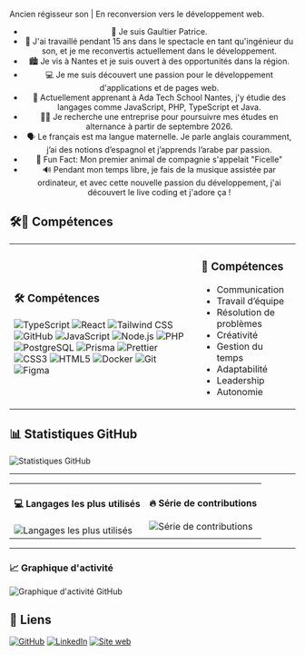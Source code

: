 Ancien régisseur son | En reconversion vers le développement web.
 <ul align="center">
    <li>👋 Je suis Gaultier Patrice.</li>
    <li>🎤 J'ai travaillé pendant 15 ans dans le spectacle en tant qu'ingénieur du son, et je me reconvertis actuellement dans le développement.</li>
    <li>🏙 Je vis à Nantes et je suis ouvert à des opportunités dans la région.</li>
    <li>💻 Je me suis découvert une passion pour le développement d'applications et de pages web.</li>
    <li>🌱 Actuellement apprenant à Ada Tech School Nantes, j'y étudie des langages comme JavaScript, PHP, TypeScript et Java.</li>
    <li>🕵️‍♂️ Je recherche une entreprise pour poursuivre mes études en alternance à partir de septembre 2026.</li>
    <li>🗣 Le français est ma langue maternelle. Je parle anglais couramment, j’ai des notions d’espagnol et j’apprends l’arabe par passion.</li>
    <li>🐶 Fun Fact: Mon premier animal de compagnie s'appelait "Ficelle"</li>
    <li>🔊 Pendant mon temps libre, je fais de la musique assistée par ordinateur, et avec cette nouvelle passion du développement, j'ai découvert le live coding et j'adore ça !</li>
</ul>

## 🛠️🤝 Compétences

<table><tr>
<td>
<h3>🛠️ Compétences</h3>
<div>
<img alt="TypeScript" src="https://img.shields.io/badge/TypeScript-3178C6?style=flat&logo=typescript&logoColor=white" />
<img alt="React" src="https://img.shields.io/badge/React-61DAFB?style=flat&logo=react&logoColor=white" />
<img alt="Tailwind CSS" src="https://img.shields.io/badge/Tailwind%20CSS-38B2AC?style=flat&logo=tailwindcss&logoColor=white" />
<img alt="GitHub" src="https://img.shields.io/badge/GitHub-181717?style=flat&logo=github&logoColor=white" />
<img alt="JavaScript" src="https://img.shields.io/badge/JavaScript-F7DF1E?style=flat&logo=javascript&logoColor=white" />
<img alt="Node.js" src="https://img.shields.io/badge/Node.js-339933?style=flat&logo=nodedotjs&logoColor=white" />
<img alt="PHP" src="https://img.shields.io/badge/PHP-777BB4?style=flat&logo=php&logoColor=white" />
<img alt="PostgreSQL" src="https://img.shields.io/badge/PostgreSQL-4169E1?style=flat&logo=postgresql&logoColor=white" />
<img alt="Prisma" src="https://img.shields.io/badge/Prisma-2D3748?style=flat&logo=prisma&logoColor=white" />
<img alt="Prettier" src="https://img.shields.io/badge/Prettier-F7B93E?style=flat&logo=prettier&logoColor=white" />
<img alt="CSS3" src="https://img.shields.io/badge/CSS3-1572B6?style=flat&logo=css3&logoColor=white" />
<img alt="HTML5" src="https://img.shields.io/badge/HTML5-E34F26?style=flat&logo=html5&logoColor=white" />
<img alt="Docker" src="https://img.shields.io/badge/Docker-2496ED?style=flat&logo=docker&logoColor=white" />
<img alt="Git" src="https://img.shields.io/badge/Git-F05032?style=flat&logo=git&logoColor=white" />
<img alt="Figma" src="https://img.shields.io/badge/Figma-F24E1E?style=flat&logo=figma&logoColor=white" />
</div>
</td>
<td>
<h3>🤝 Compétences</h3>
<ul>
<li>Communication</li>
<li>Travail d’équipe</li>
<li>Résolution de problèmes</li>
<li>Créativité</li>
<li>Gestion du temps</li>
<li>Adaptabilité</li>
<li>Leadership</li>
<li>Autonomie</li>
</ul>
</td>
</tr></table>

## 📊 Statistiques GitHub

![Statistiques GitHub](https://github-readme-stats.vercel.app/api?username=gaultierpatrice&show_icons=true&theme=radical)

---

<table><tr>
<td valign="top">
<h4>💻 Langages les plus utilisés</h4>
<img alt="Langages les plus utilisés" src="https://github-readme-stats.vercel.app/api/top-langs/?username=gaultierpatrice&layout=compact&theme=dracula" />
</td>
<td valign="top">
<h4>🔥 Série de contributions</h4>
<img alt="Série de contributions" src="https://streak-stats.demolab.com?user=gaultierpatrice&theme=dracula&hide_border=true" />
</td>
</tr></table>

---

### 📈 Graphique d'activité

![Graphique d'activité GitHub](https://github-readme-activity-graph.vercel.app/graph?username=gaultierpatrice&theme=dracula)

## 🔗 Liens

[![GitHub](https://img.shields.io/badge/GitHub-181717?logo=github&logoColor=white)](https://github.com/gaultierpatrice)
[![LinkedIn](https://img.shields.io/badge/LinkedIn-0A66C2?logo=linkedin&logoColor=white)](https://www.linkedin.com/in/gaultierpatrice/)
[![Site web](https://img.shields.io/badge/Site%20web-0ea5e9?logoColor=white)](https://eataround.co/)
